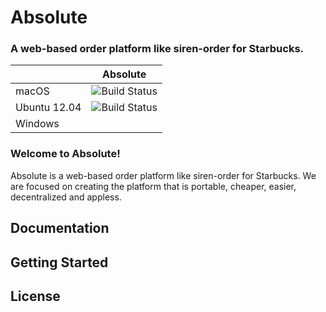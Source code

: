 Absolute
=============

### A web-based order platform like siren-order for Starbucks.

|                   |              Absolute                                                    |
| ----------------- |:------------------------------------------------------------------------:|
| macOS             |![Build Status](https://travis-ci.org/romandev/absolute.svg?branch=master)|
| Ubuntu 12.04      |![Build Status](https://travis-ci.org/romandev/absolute.svg?branch=master)|
| Windows           |                                                                          |

### Welcome to Absolute!

Absolute is a web-based order platform like siren-order for Starbucks.
We are focused on creating the platform that is portable, cheaper, easier,
decentralized and appless.

## Documentation

## Getting Started

## License
